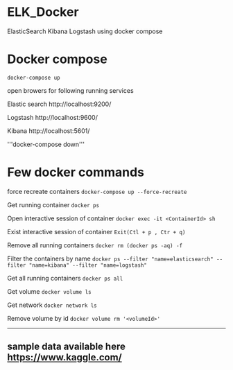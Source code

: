 # ELK_Docker
ElasticSearch Kibana Logstash using docker compose

# Docker compose 
```docker-compose up``` 

open browers for following running services 

Elastic search
http://localhost:9200/

Logstash
http://localhost:9600/

Kibana
http://localhost:5601/

'''docker-compose down''' 

# Few docker commands
force recreate containers
```docker-compose up --force-recreate```

Get running container 
```docker ps```

Open interactive session of container 
```docker exec -it <ContainerId> sh```

Exist interactive session of container
```Exit(Ctl + p , Ctr + q)```

Remove all running containers 
```docker rm (docker ps -aq) -f``` 

Filter the containers by name
```docker ps --filter "name=elasticsearch" --filter "name=kibana" --filter "name=logstash"```

Get all running containers
```docker ps all ```

Get volume 
```docker volume ls```

Get network 
```docker network ls```

Remove volume by id
```docker volume rm '<volumeId>'```

----------------
sample data available here https://www.kaggle.com/
----------
